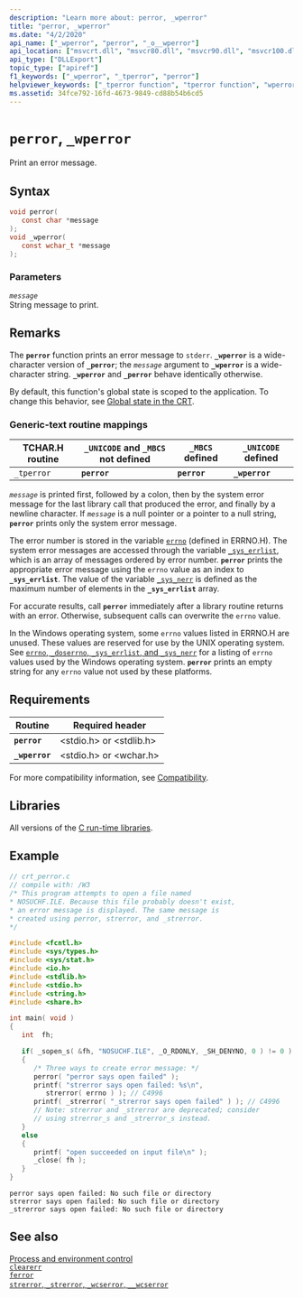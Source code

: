 ```yaml
---
description: "Learn more about: perror, _wperror"
title: "perror, _wperror"
ms.date: "4/2/2020"
api_name: ["_wperror", "perror", "_o__wperror"]
api_location: ["msvcrt.dll", "msvcr80.dll", "msvcr90.dll", "msvcr100.dll", "msvcr100_clr0400.dll", "msvcr110.dll", "msvcr110_clr0400.dll", "msvcr120.dll", "msvcr120_clr0400.dll", "ucrtbase.dll", "api-ms-win-crt-runtime-l1-1-0.dll", "api-ms-win-crt-private-l1-1-0.dll"]
api_type: ["DLLExport"]
topic_type: ["apiref"]
f1_keywords: ["_wperror", "_tperror", "perror"]
helpviewer_keywords: ["_tperror function", "tperror function", "wperror function", "error messages, printing", "printing error messages", "_wperror function", "perror function"]
ms.assetid: 34fce792-16fd-4673-9849-cd88b54b6cd5
---
```

# `perror`, `_wperror`

Print an error message.

## Syntax

```C
void perror(
   const char *message
);
void _wperror(
   const wchar_t *message
);
```

### Parameters

*`message`*\
String message to print.

## Remarks

The **`perror`** function prints an error message to `stderr`. **`_wperror`** is a wide-character version of **`_perror`**; the *`message`* argument to **`_wperror`** is a wide-character string. **`_wperror`** and **`_perror`** behave identically otherwise.

By default, this function's global state is scoped to the application. To change this behavior, see [Global state in the CRT](../global-state.md).

### Generic-text routine mappings

|TCHAR.H routine|`_UNICODE` and `_MBCS` not defined|`_MBCS` defined|`_UNICODE` defined|
|---------------------|------------------------------------|--------------------|-----------------------|
|`_tperror`|**`perror`**|**`perror`**|**`_wperror`**|

*`message`* is printed first, followed by a colon, then by the system error message for the last library call that produced the error, and finally by a newline character. If *`message`* is a null pointer or a pointer to a null string, **`perror`** prints only the system error message.

The error number is stored in the variable [`errno`](../errno-doserrno-sys-errlist-and-sys-nerr.md) (defined in ERRNO.H). The system error messages are accessed through the variable [`_sys_errlist`](../errno-doserrno-sys-errlist-and-sys-nerr.md), which is an array of messages ordered by error number. **`perror`** prints the appropriate error message using the `errno` value as an index to **`_sys_errlist`**. The value of the variable [`_sys_nerr`](../errno-doserrno-sys-errlist-and-sys-nerr.md) is defined as the maximum number of elements in the **`_sys_errlist`** array.

For accurate results, call **`perror`** immediately after a library routine returns with an error. Otherwise, subsequent calls can overwrite the `errno` value.

In the Windows operating system, some `errno` values listed in ERRNO.H are unused. These values are reserved for use by the UNIX operating system. See [`errno`, `_doserrno`, `_sys_errlist`, and `_sys_nerr`](../errno-doserrno-sys-errlist-and-sys-nerr.md) for a listing of `errno` values used by the Windows operating system. **`perror`** prints an empty string for any `errno` value not used by these platforms.

## Requirements

|Routine|Required header|
|-------------|---------------------|
|**`perror`**|\<stdio.h> or \<stdlib.h>|
|**`_wperror`**|\<stdio.h> or \<wchar.h>|

For more compatibility information, see [Compatibility](../compatibility.md).

## Libraries

All versions of the [C run-time libraries](../crt-library-features.md).

## Example

```C
// crt_perror.c
// compile with: /W3
/* This program attempts to open a file named
* NOSUCHF.ILE. Because this file probably doesn't exist,
* an error message is displayed. The same message is
* created using perror, strerror, and _strerror.
*/

#include <fcntl.h>
#include <sys/types.h>
#include <sys/stat.h>
#include <io.h>
#include <stdlib.h>
#include <stdio.h>
#include <string.h>
#include <share.h>

int main( void )
{
   int  fh;

   if( _sopen_s( &fh, "NOSUCHF.ILE", _O_RDONLY, _SH_DENYNO, 0 ) != 0 )
   {
      /* Three ways to create error message: */
      perror( "perror says open failed" );
      printf( "strerror says open failed: %s\n",
         strerror( errno ) ); // C4996
      printf( _strerror( "_strerror says open failed" ) ); // C4996
      // Note: strerror and _strerror are deprecated; consider
      // using strerror_s and _strerror_s instead.
   }
   else
   {
      printf( "open succeeded on input file\n" );
      _close( fh );
   }
}
```

```Output
perror says open failed: No such file or directory
strerror says open failed: No such file or directory
_strerror says open failed: No such file or directory
```

## See also

[Process and environment control](../process-and-environment-control.md)\
[`clearerr`](clearerr.md)\
[`ferror`](ferror.md)\
[`strerror`, `_strerror`, `_wcserror`, `__wcserror`](strerror-strerror-wcserror-wcserror.md)
